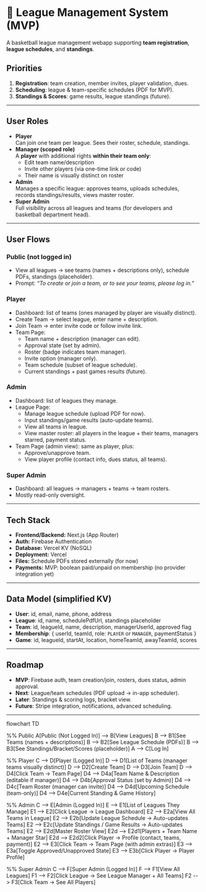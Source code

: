 # 🏀 League Management System (MVP)

A basketball league management webapp supporting **team registration**, **league schedules**, and **standings**.

## Priorities
1. **Registration**: team creation, member invites, player validation, dues.
2. **Scheduling**: league & team-specific schedules (PDF for MVP).
3. **Standings & Scores**: game results, league standings (future).

---

## User Roles
- **Player**  
  Can join one team per league. Sees their roster, schedule, standings.  
- **Manager (scoped role)**  
  A **player** with additional rights **within their team only**:  
  - Edit team name/description  
  - Invite other players (via one-time link or code)  
  - Their name is visually distinct on roster  
- **Admin**  
  Manages a specific league: approves teams, uploads schedules, records standings/results, views master roster.  
- **Super Admin**  
  Full visibility across all leagues and teams (for developers and basketball department head).  

---

## User Flows

### Public (not logged in)
- View all leagues → see teams (names + descriptions only), schedule PDFs, standings (placeholder).
- Prompt: _“To create or join a team, or to see your teams, please log in.”_

### Player
- Dashboard: list of teams (ones managed by player are visually distinct).  
- Create Team → select league, enter name + description.  
- Join Team → enter invite code or follow invite link.  
- Team Page:  
  - Team name + description (manager can edit).  
  - Approval state (set by admin).  
  - Roster (badge indicates team manager).  
  - Invite option (manager only).  
  - Team schedule (subset of league schedule).  
  - Current standings + past games results (future).

### Admin
- Dashboard: list of leagues they manage.  
- League Page:  
  - Manage league schedule (upload PDF for now).  
  - Input standings/game results (auto-update teams).  
  - View all teams in league.  
  - View master roster: all players in the league + their teams, managers starred, payment status.  
- Team Page (admin view): same as player, plus:  
  - Approve/unapprove team.  
  - View player profile (contact info, dues status, all teams).  

### Super Admin
- Dashboard: all leagues → managers + teams → team rosters.  
- Mostly read-only oversight.  

---

## Tech Stack
- **Frontend/Backend:** Next.js (App Router)  
- **Auth:** Firebase Authentication  
- **Database:** Vercel KV (NoSQL)  
- **Deployment:** Vercel  
- **Files:** Schedule PDFs stored externally (for now)  
- **Payments:** MVP: boolean paid/unpaid on membership (no provider integration yet)

---

## Data Model (simplified KV)
- **User**: id, email, name, phone, address  
- **League**: id, name, schedulePdfUrl, standings placeholder  
- **Team**: id, leagueId, name, description, managerUserId, approved flag  
- **Membership**: { userId, teamId, role: `PLAYER` or `MANAGER`, paymentStatus }  
- **Game**: id, leagueId, startAt, location, homeTeamId, awayTeamId, scores  

---

## Roadmap
- **MVP**: Firebase auth, team creation/join, rosters, dues status, admin approval.  
- **Next**: League/team schedules (PDF upload → in-app scheduler).  
- **Later**: Standings & scoring logs, bracket view.  
- **Future**: Stripe integration, notifications, advanced scheduling.

---

flowchart TD

%% Public
A[Public (Not Logged In)] --> B[View Leagues]
B --> B1[See Teams (names + descriptions)]
B --> B2[See League Schedule (PDFs)]
B --> B3[See Standings/Bracket/Scores (placeholder)]
A --> C[Log In]

%% Player
C --> D[Player (Logged In)]
D --> D1[List of Teams (manager teams visually distinct)]
D --> D2[Create Team]
D --> D3[Join Team]
D --> D4[Click Team → Team Page]
D4 --> D4a[Team Name & Description (editable if manager)]
D4 --> D4b[Approval Status (set by Admin)]
D4 --> D4c[Team Roster (manager can invite)]
D4 --> D4d[Upcoming Schedule (team-only)]
D4 --> D4e[Current Standing & Game History]

%% Admin
C --> E[Admin (Logged In)]
E --> E1[List of Leagues They Manage]
E1 --> E2[Click League → League Dashboard]
E2 --> E2a[View All Teams in League]
E2 --> E2b[Update League Schedule → Auto-updates Teams]
E2 --> E2c[Update Standings / Game Results → Auto-updates Teams]
E2 --> E2d[Master Roster View]
E2d --> E2d1[Players + Team Name + Manager Star]
E2d --> E2d2[Click Player → Profile (contact, teams, payment)]
E2 --> E3[Click Team → Team Page (with admin extras)]
E3 --> E3a[Toggle Approved/Unapproved State]
E3 --> E3b[Click Player → Player Profile]

%% Super Admin
C --> F[Super Admin (Logged In)]
F --> F1[View All Leagues]
F1 --> F2[Click League → See League Manager + All Teams]
F2 --> F3[Click Team → See All Players]
